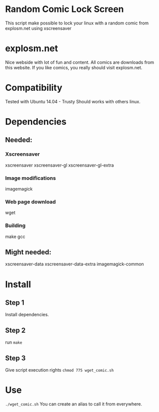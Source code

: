 # Random Comic Lock Screen
This script make possible to lock your linux with a random comic from explosm.net using xscreensaver

# explosm.net

Nice webside with lot of fun and content. All comics are downloads from this website. If you like comics, you really should visit explosm.net.

# Compatibility
Tested with Ubuntu 14.04 - Trusty
Should works with others linux.

# Dependencies
## Needed:
### Xscreensaver
xscreensaver
xscreensaver-gl
xscreensaver-gl-extra
### Image modifications
imagemagick
### Web page download
wget
### Building
make
gcc

## Might needed:
xscreensaver-data
xscreensaver-data-extra
imagemagick-common

# Install
## Step 1
Install dependencies.

## Step 2
run `make`

## Step 3
Give script execution rights
`chmod 775 wget_comic.sh`

# Use
`./wget_comic.sh`
You can create an alias to call it from everywhere.